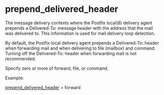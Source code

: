 # prepend_delivered_header 

 The message delivery contexts where the Postfix local(8) delivery
agent prepends a Delivered-To:  message header with the address
that the mail was delivered to. This information is used for mail
delivery loop detection.  


By default, the Postfix local delivery agent prepends a Delivered-To:
header when forwarding mail and when delivering to file (mailbox)
and command. Turning off the Delivered-To: header when forwarding
mail is not recommended.



Specify zero or more of forward, file, or command.



Example:



<a href="postconf.5.html#prepend_delivered_header">prepend_delivered_header</a> = forward



